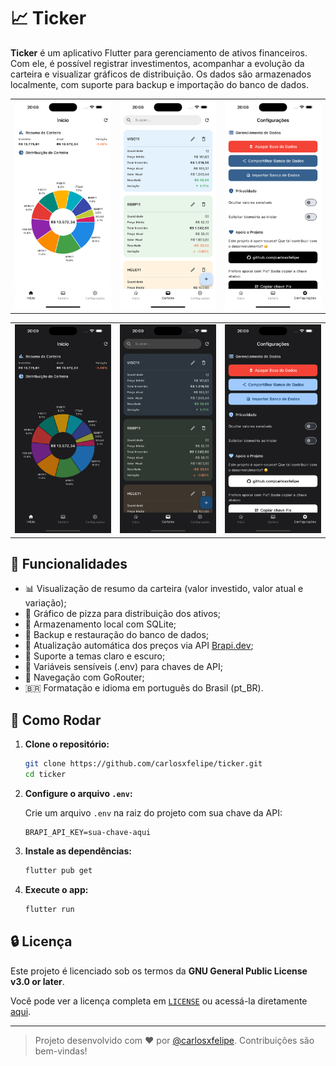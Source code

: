 # 📈 Ticker

**Ticker** é um aplicativo Flutter para gerenciamento de ativos financeiros. Com ele, é possível registrar investimentos, acompanhar a evolução da carteira e visualizar gráficos de distribuição. Os dados são armazenados localmente, com suporte para backup e importação do banco de dados.

<p align="center">
  <table>
    <tr>
      <td><img src="./screenshots/Simulator Screenshot - iPhone 16 Plus - 2025-07-24 at 20.08.45.png" alt="Tela 1" width="300"/></td>
      <td><img src="./screenshots/Simulator Screenshot - iPhone 16 Plus - 2025-07-24 at 20.08.48.png" alt="Tela 2" width="300"/></td>
      <td><img src="./screenshots/Simulator Screenshot - iPhone 16 Plus - 2025-07-24 at 20.08.52.png" alt="Tela 3" width="300"/></td>
    </tr>
  </table>
</p>

<p align="center">
  <table>
    <tr>
      <td><img src="./screenshots/Simulator Screenshot - iPhone 16 Plus - 2025-07-24 at 20.09.01.png" alt="Tela 1" width="300"/></td>
      <td><img src="./screenshots/Simulator Screenshot - iPhone 16 Plus - 2025-07-24 at 20.09.04.png" alt="Tela 2" width="300"/></td>
      <td><img src="./screenshots/Simulator Screenshot - iPhone 16 Plus - 2025-07-24 at 20.09.07.png" alt="Tela 3" width="300"/></td>
    </tr>
  </table>
</p>

## 🚀 Funcionalidades

- 📊 Visualização de resumo da carteira (valor investido, valor atual e variação);
- 🧩 Gráfico de pizza para distribuição dos ativos;
- 💾 Armazenamento local com SQLite;
- 📂 Backup e restauração do banco de dados;
- 🔄 Atualização automática dos preços via API [Brapi.dev](https://brapi.dev);
- 🌙 Suporte a temas claro e escuro;
- 🔐 Variáveis sensíveis (.env) para chaves de API;
- 🔀 Navegação com GoRouter;
- 🇧🇷 Formatação e idioma em português do Brasil (pt_BR).

## 🧪 Como Rodar

1. **Clone o repositório:**

   ```bash
   git clone https://github.com/carlosxfelipe/ticker.git
   cd ticker
   ```

2. **Configure o arquivo `.env`:**

   Crie um arquivo `.env` na raiz do projeto com sua chave da API:

   ```
   BRAPI_API_KEY=sua-chave-aqui
   ```

3. **Instale as dependências:**

   ```bash
   flutter pub get
   ```

4. **Execute o app:**

   ```bash
   flutter run
   ```

## 🔒 Licença

Este projeto é licenciado sob os termos da **GNU General Public License v3.0 or later**.

Você pode ver a licença completa em [`LICENSE`](./LICENSE) ou acessá-la diretamente [aqui](https://www.gnu.org/licenses/gpl-3.0.txt).

---

> Projeto desenvolvido com ❤️ por [@carlosxfelipe](https://github.com/carlosxfelipe). Contribuições são bem-vindas!
